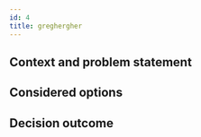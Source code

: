 ```yaml
---
id: 4
title: greghergher
---
```


## Context and problem statement

## Considered options

## Decision outcome
